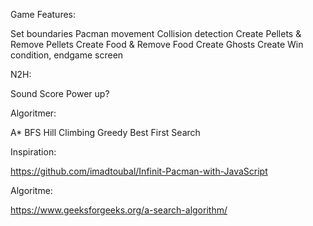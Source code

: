 Game Features:

Set boundaries
Pacman movement
Collision detection
Create Pellets & Remove Pellets
Create Food & Remove Food
Create Ghosts
Create Win condition, endgame screen

N2H:

Sound
Score
Power up?

Algoritmer:

A*
BFS
Hill Climbing
Greedy Best First Search

Inspiration:

https://github.com/imadtoubal/Infinit-Pacman-with-JavaScript

Algoritme:

https://www.geeksforgeeks.org/a-search-algorithm/
